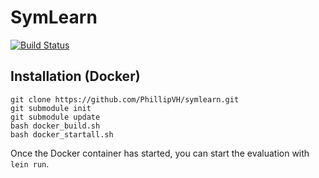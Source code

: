 # SymLearn

[![Build Status](https://travis-ci.com/PhillipVH/symlearn.svg?token=v9TxturJsxPzarfynxN2&branch=master)](https://travis-ci.com/PhillipVH/symlearn)

## Installation (Docker)

```
git clone https://github.com/PhillipVH/symlearn.git
git submodule init
git submodule update
bash docker_build.sh
bash docker_startall.sh
```

Once the Docker container has started, you can start the evaluation with `lein run`.
